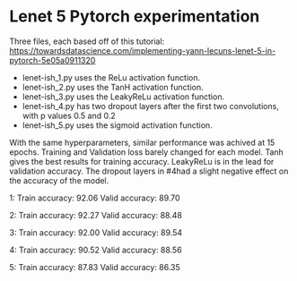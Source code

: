 # Lenet 5 Pytorch experimentation #

Three files, each based off of this tutorial:
https://towardsdatascience.com/implementing-yann-lecuns-lenet-5-in-pytorch-5e05a0911320

* lenet-ish_1.py uses the ReLu activation function.
* lenet-ish_2.py uses the TanH activation function.
* lenet-ish_3.py uses the LeakyReLu activation function.
* lenet-ish_4.py has two dropout layers after the first two convolutions, with p values 0.5 and 0.2
* lenet-ish_5.py uses the sigmoid activation function.

With the same hyperparameters, similar performance was achived at 15 epochs.
Training and Validation loss barely changed for each model.
Tanh gives the best results for training accuracy.
LeakyReLu is in the lead for validation accuracy.
The dropout layers in #4had a slight negative effect on the accuracy of the model.

1: Train accuracy: 92.06   Valid accuracy: 89.70

2: Train accuracy: 92.27   Valid accuracy: 88.48

3: Train accuracy: 92.00   Valid accuracy: 89.54

4: Train accuracy: 90.52   Valid accuracy: 88.56

5: Train accuracy: 87.83   Valid accuracy: 86.35

